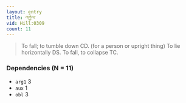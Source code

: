 ```yaml
---
layout: entry
title: འགྱེལ་
vid: Hill:0309
count: 11
---
```

> To fall; to tumble down CD\. (for a person or upright thing) To lie horizontally DS\. To fall, to collapse TC\.


### Dependencies (N = 11)
* `arg1` 3
* `aux` 1
* `obl` 3
